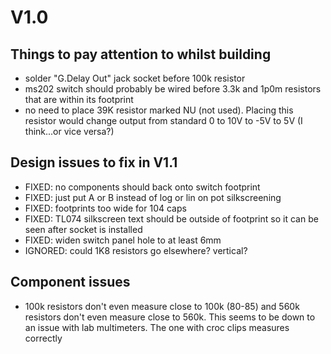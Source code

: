 # V1.0

## Things to pay attention to whilst building
- solder "G.Delay Out" jack socket before 100k resistor 
- ms202 switch should probably be wired before 3.3k and 1p0m resistors that are within its footprint
- no need to place 39K resistor marked NU (not used). Placing this resistor would change output from standard 0 to 10V to -5V to 5V (I think...or vice versa?)

## Design issues to fix in V1.1
- FIXED: no components should back onto switch footprint
- FIXED: just put A or B instead of log or lin on pot silkscreening
- FIXED: footprints too wide for 104 caps
- FIXED: TL074 silkscreen text should be outside of footprint so it can be seen after socket is installed
- FIXED: widen switch panel hole to at least 6mm
- IGNORED: could 1K8 resistors go elsewhere? vertical?

## Component issues
- 100k resistors don't even measure close to 100k (80-85) and 560k resistors don't even measure close to 560k. This seems to be down to an issue with lab multimeters. The one with croc clips measures correctly
